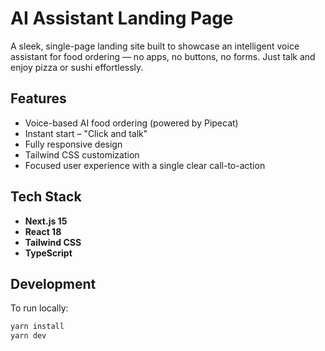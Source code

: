 #  AI Assistant Landing Page

A sleek, single-page landing site built to showcase an intelligent voice assistant for food ordering — no apps, no buttons, no forms. Just talk and enjoy pizza or sushi effortlessly.

##  Features

-  Voice-based AI food ordering (powered by Pipecat)
-  Instant start – "Click and talk"
-  Fully responsive design
-  Tailwind CSS customization
-  Focused user experience with a single clear call-to-action

##  Tech Stack

- **Next.js 15**
- **React 18**
- **Tailwind CSS**
- **TypeScript**

##  Development

To run locally:

```bash
yarn install
yarn dev
```

